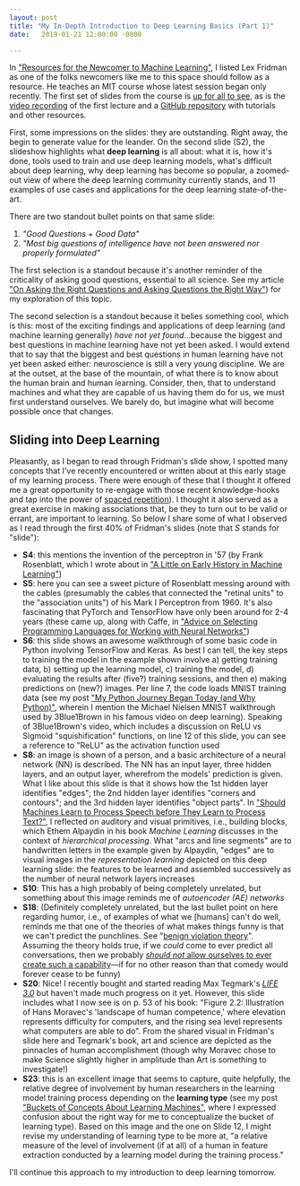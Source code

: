 ```yaml
---
layout: post
title: "My In-Depth Introduction to Deep Learning Basics (Part 1)"
date:   2019-01-21 12:00:00 -0800

---
```

In ["Resources for the Newcomer to Machine Learning"](https://ahumanlearningmachinelearning.com/2019/01/02/resources-for-the-newcomer-to-machine-learning/), I listed Lex Fridman as one of the folks newcomers like me to this space should follow as a resource. He teaches an MIT course whose latest session began only recently. The first set of slides from the course is [up for all to see](https://www.dropbox.com/s/c0g3sc1shi63x3q/deep_learning_basics.pdf?dl=0#), as is the [video recording](https://www.youtube.com/watch?list=PLrAXtmErZgOeiKm4sgNOknGvNjby9efdf&v=O5xeyoRL95U) of the first lecture and a [GitHub repository](https://github.com/lexfridman/mit-deep-learning) with tutorials and other resources.

First, some impressions on the slides: they are outstanding. Right away, the begin to generate value for the leander. On the second slide (S2), the slideshow highlights what **deep learning** is all about: what it is, how it's done, tools used to train and use deep learning models, what's difficult about deep learning, why deep learning has become so popular, a zoomed-out view of where the deep learning community currently stands, and 11 examples of use cases and applications for the deep learning state-of-the-art.

There are two standout bullet points on that same slide:

1. *"Good Questions + Good Data"*
2. *"Most big questions of intelligence have not been answered nor properly formulated"*

The first selection is a standout because it's another reminder of the criticality of asking good questions, essential to all science. See my article ["On Asking the Right Questions and Asking Questions the Right Way"](https://ahumanlearningmachinelearning.com/2019/01/09/on-asking-the-right-questions-and-asking-questions-the-right-way/)) for my exploration of this topic.

The second selection is a standout because it belies something cool, which is this: most of the exciting findings and applications of deep learning (and machine learning generally) _have not yet found_...because the biggest and best questions in machine learning have not yet been asked. I would extend that to say that the biggest and best questions in human learning have not yet been asked either: neuroscience is still a very young discipline. We are at the outset, at the base of the mountain, of what there is to know about the human brain and human learning. Consider, then, that to understand machines and what they are capable of us having them do for us, we must first understand ourselves. We barely do, but imagine what will become possible once that changes.

## Sliding into Deep Learning

Pleasantly, as I began to read through Fridman's slide show, I spotted many concepts that I've recently encountered or written about at this early stage of my learning process. There were enough of these that I thought it offered me a great opportunity to re-engage with those recent knowledge-hooks and tap into the power of [spaced repetition](https://en.wikipedia.org/wiki/Spaced_repetition)). I thought it also served as a great exercise in making associations that, be they to turn out to be valid or errant, are important to learning. So below I share some of what I observed as I read through the first 40% of Fridman's slides (note that *S* stands for "slide"):

- **S4**: this mentions the invention of the perceptron in '57 (by Frank Rosenblatt, which I wrote about in ["A Little on Early History in Machine Learning"](https://ahumanlearningmachinelearning.com/2019/01/05/a-little-on-early-history-in-machine-learning/))
- **S5**: here you can see a sweet picture of Rosenblatt messing around with the cables (presumably the cables that connected the "retinal units" to the "association units") of his Mark I Perceptron from 1960. It's also fascinating that PyTorch and TensorFlow have only been around for 2-4 years (these came up, along with Caffe, in ["Advice on Selecting Programming Languages for Working with Neural Networks"](https://ahumanlearningmachinelearning.com/2019/01/06/advice-on-selecting-programming-languages-for-working-with-neural-networks/"))
- **S6**: this slide shows an awesome walkthrough of some basic code in Python involving TensorFlow and Keras. As best I can tell, the key steps to training the model in the example shown involve a) getting training data, b) setting up the learning model, c) training the model, d) evaluating the results after (five?) training sessions, and then e) making predictions on (new?) images. Per line 7, the code loads MNIST training data (see my post ["My Python Journey Began Today (and Why Python)"](https://ahumanlearningmachinelearning.com/2019/01/11/my-python-journey-began-today-and-why-python/), wherein I mention the Michael Nielsen MNIST walkthrough used by 3Blue1Brown in his famous video on deep learning). Speaking of 3Blue1Brown's video, which includes a discussion on ReLU vs Sigmoid "squishification" functions, on line 12 of this slide, you can see a reference to "ReLU" as the activation function used
- **S8**: an image is shown of a person, and a basic architecture of a neural network (NN) is described. The NN has an input layer, three hidden layers, and an output layer, wherefrom the models' prediction is given. What I like about this slide is that it shows how the 1st hidden layer identifies "edges"; the 2nd hidden layer identifies "corners and contours"; and the 3rd hidden layer identifies "object parts". In ["Should Machines Learn to Process Speech before They Learn to Process Text?"](https://ahumanlearningmachinelearning.com/2019/01/03/should-machines-learn-to-process-speech-before-they-learn-to-process-text/), I reflected on auditory and visual primitives, i.e., building blocks, which Ethem Alpaydin in his book _Machine Learning_ discusses in the context of _hierarchical processing_. What "arcs and line segments" are to handwritten letters in the example given by Alpaydin, "edges" are to visual images in the _representation learning_ depicted on this deep learning slide: the features to be learned and assembled successively as the number of neural network layers increases
- **S10**: This has a high probably of being completely unrelated, but something about this image reminds me of _autoencoder (AE) networks_
- **S18**: (Definitely completely unrelated, but the last bullet point on here regarding humor, i.e., of examples of what we [humans] can't do well, reminds me that one of the theories of what makes things funny is that we can't predict the punchlines. See "[benign violation theory](https://en.wikipedia.org/wiki/Theories_of_humor#Benign_violation_theory)". Assuming the theory holds true, if we _could_ come to ever predict all conversations, then we probably [_should not_ allow ourselves to ever create such a capability](https://ahumanlearningmachinelearning.com/2019/01/14/there-may-never-be-a-reliable-way-to-predict-all-conversations/)—if for no other reason than that comedy would forever cease to be funny)
- **S20**: Nice! I recently bought and started reading Max Tegmark's [_LIFE 3.0_](https://www.amazon.com/gp/product/1101970316) but haven't made much progress on it yet. However, this slide includes what I now see is on p. 53 of his book: "Figure 2.2: Illustration of Hans Moravec's 'landscape of human competence,' where elevation represents difficulty for computers, and the rising sea level represents what computers are able to do". From the shared visual in Fridman's slide here and Tegmark's book, art and science are depicted as the pinnacles of human accomplishment (though why Moravec chose to make Science slightly higher in amplitude than Art is something to investigate!)
- **S23**: this is an excellent image that seems to capture, quite helpfully, the relative degree of involvement by human researchers in the learning model training process depending on the **learning type** (see my post ["Buckets of Concepts About Learning Machines"](https://ahumanlearningmachinelearning.com/2019/01/04/buckets-of-concepts-about-learning-machines/), where I expressed confusion about the right way for me to conceptualize the bucket of learning type). Based on this image and the one on Slide 12, I might revise my understanding of learning type to be more at, "a relative measure of the level of involvement (if at all) of a human in feature extraction conducted by a learning model during the training process."

I'll continue this approach to my introduction to deep learning tomorrow.
